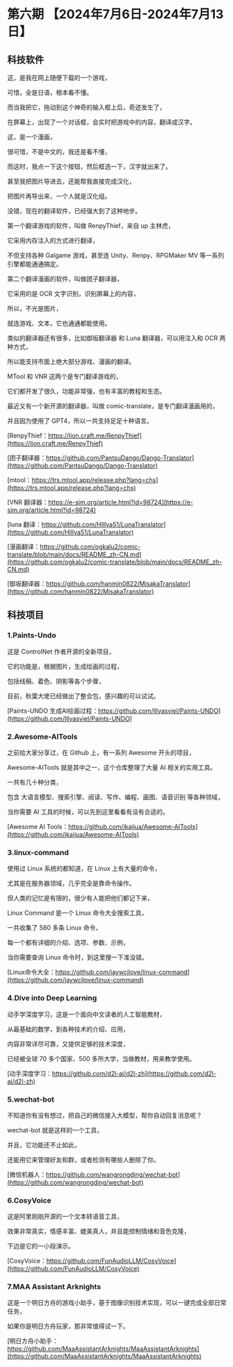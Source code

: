 # 第六期 【2024年7月6日-2024年7月13日】

## 科技软件

这，是我在网上随便下载的一个游戏，

可惜，全是日语，根本看不懂。

而当我把它，拖动到这个神奇的输入框上后，奇迹发生了，

在屏幕上，出现了一个对话框，会实时把游戏中的内容，翻译成汉字。

这，是一个漫画，

很可惜，不是中文的，我还是看不懂，

而这时，我点一下这个按钮，然后框选一下，汉字就出来了。

甚至我把图片导进去，还能帮我直接完成汉化，

把图片再导出来，一个人就是汉化组。

没错，现在的翻译软件，已经强大到了这种地步。

第一个翻译游戏的软件，叫做 RenpyThief，来自 up 主林虎，

它采用内存注入的方式进行翻译，

不但支持各种 Galgame 游戏，甚至连 Unity、Renpy、RPGMaker MV 等一系列引擎都能通通搞定。

第二个翻译漫画的软件，叫做团子翻译器，

它采用的是 OCR 文字识别，识别屏幕上的内容，

所以，不光是图片，

就连游戏、文本，它也通通都能使用。

类似的翻译器还有很多，比如御坂翻译器 和 Luna 翻译器，可以用注入和 OCR 两种方式，

所以能支持市面上绝大部分游戏、漫画的翻译。

MTool 和 VNR 这两个是专门翻译游戏的，

它们都开发了很久，功能非常强，也有丰富的教程和生态。

最近又有一个新开源的翻译器，叫做 comic-translate，是专门翻译漫画用的，

并且因为使用了 GPT4，所以一共支持足足十种语言。

[RenpyThief：https://lion.craft.me/RenpyThief](https://lion.craft.me/RenpyThief)

[团子翻译器：https://github.com/PantsuDango/Dango-Translator](https://github.com/PantsuDango/Dango-Translator)

[mtool：https://trs.mtool.app/release.php?lang=chs](https://trs.mtool.app/release.php?lang=chs)

[VNR 翻译器：https://e-sim.org/article.html?id=98724](https://e-sim.org/article.html?id=98724)

[luna 翻译：https://github.com/HIllya51/LunaTranslator](https://github.com/HIllya51/LunaTranslator)

[漫画翻译：https://github.com/ogkalu2/comic-translate/blob/main/docs/README_zh-CN.md](https://github.com/ogkalu2/comic-translate/blob/main/docs/README_zh-CN.md)

[御坂翻译器：https://github.com/hanmin0822/MisakaTranslator](https://github.com/hanmin0822/MisakaTranslator)

## 科技项目

### 1.Paints-Undo

这是 ControlNet 作者开源的全新项目，

它的功能是，根据图片，生成绘画的过程，

包括线稿、着色、阴影等各个步骤，

目前，秋葉大佬已经做出了整合包，感兴趣的可以试试。

[Paints-UNDO 生成AI绘画过程：https://github.com/lllyasviel/Paints-UNDO](https://github.com/lllyasviel/Paints-UNDO)

### 2.Awesome-AITools

之前给大家分享过，在 Github 上，有一系列 Awesome 开头的项目，

Awesome-AITools 就是其中之一，这个仓库整理了大量 AI 相关的实用工具。

一共有几十种分类，

包含 大语言模型、搜索引擎、阅读、写作、编程、画图、语音识别 等各种领域，

当你需要 AI 工具的时候，可以先到这里看看有没有合适的。

[Awesome AI Tools：https://github.com/ikaijua/Awesome-AITools](https://github.com/ikaijua/Awesome-AITools)

### 3.linux-command

使用过 Linux 系统的都知道，在 Linux 上有大量的命令，

尤其是在服务器领域，几乎完全是靠命令操作。

但人类的记忆是有限的，很少有人能把他们都记下来，

Linux Command 是一个 Linux 命令大全搜索工具，

一共收集了 580 多条 Linux 命令，

每一个都有详细的介绍、选项、参数、示例，

当你需要查询 Linux 命令时，到这里搜一下准没错。

[Linux命令大全：https://github.com/jaywcjlove/linux-command](https://github.com/jaywcjlove/linux-command)

### 4.Dive into Deep Learning

动手学深度学习，这是一个面向中文读者的人工智能教材，

从最基础的数学，到各种技术的介绍、应用，

内容非常详尽可靠，又提供足够的技术深度，

已经被全球 70 多个国家、500 多所大学，当做教材，用来教学使用。

[动手深度学习：https://github.com/d2l-ai/d2l-zh](https://github.com/d2l-ai/d2l-zh)

### 5.wechat-bot

不知道你有没有想过，把自己的微信接入大模型，帮你自动回复消息呢？

wechat-bot 就是这样的一个工具，

并且，它功能还不止如此，

还能用它来管理好友和群，或者检测有哪些人删除了你。

[微信机器人：https://github.com/wangrongding/wechat-bot](https://github.com/wangrongding/wechat-bot)

### 6.CosyVoice

这是阿里刚刚开源的一个文本转语音工具，

效果非常真实，情感丰富、媲美真人，并且能控制情绪和音色克隆，

下边是它的一小段演示。

[CosyVoice：https://github.com/FunAudioLLM/CosyVoice](https://github.com/FunAudioLLM/CosyVoice)

### 7.MAA Assistant Arknights

这是一个明日方舟的游戏小助手，基于图像识别技术实现，可以一键完成全部日常任务，

如果你是明日方舟玩家，那非常值得试一下。

[明日方舟小助手：https://github.com/MaaAssistantArknights/MaaAssistantArknights](https://github.com/MaaAssistantArknights/MaaAssistantArknights)
